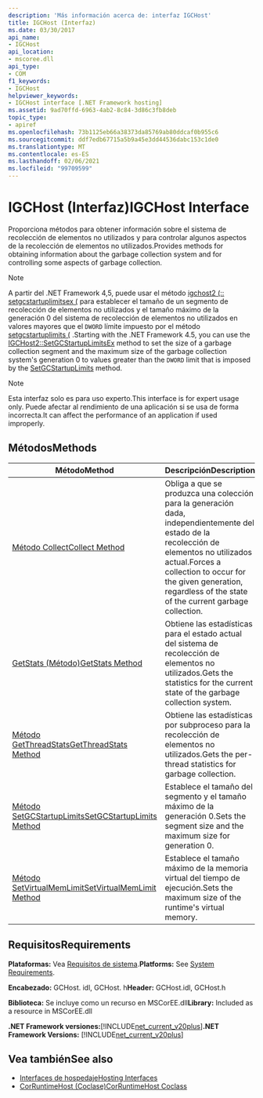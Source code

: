 ```yaml
---
description: 'Más información acerca de: interfaz IGCHost'
title: IGCHost (Interfaz)
ms.date: 03/30/2017
api_name:
- IGCHost
api_location:
- mscoree.dll
api_type:
- COM
f1_keywords:
- IGCHost
helpviewer_keywords:
- IGCHost interface [.NET Framework hosting]
ms.assetid: 9ad70ffd-6963-4ab2-8c84-3d86c3fb8deb
topic_type:
- apiref
ms.openlocfilehash: 73b1125eb66a38373da85769ab80ddcaf0b955c6
ms.sourcegitcommit: ddf7edb67715a5b9a45e3dd44536dabc153c1de0
ms.translationtype: MT
ms.contentlocale: es-ES
ms.lasthandoff: 02/06/2021
ms.locfileid: "99709599"
---
```

# <a name="igchost-interface"></a><span data-ttu-id="ed94a-103">IGCHost (Interfaz)</span><span class="sxs-lookup"><span data-stu-id="ed94a-103">IGCHost Interface</span></span>

<span data-ttu-id="ed94a-104">Proporciona métodos para obtener información sobre el sistema de recolección de elementos no utilizados y para controlar algunos aspectos de la recolección de elementos no utilizados.</span><span class="sxs-lookup"><span data-stu-id="ed94a-104">Provides methods for obtaining information about the garbage collection system and for controlling some aspects of garbage collection.</span></span>  
  
> [!NOTE]
> <span data-ttu-id="ed94a-105">A partir del .NET Framework 4,5, puede usar el método [igchost2 (:: setgcstartuplimitsex (](igchost2-setgcstartuplimitsex-method.md) para establecer el tamaño de un segmento de recolección de elementos no utilizados y el tamaño máximo de la generación 0 del sistema de recolección de elementos no utilizados en valores mayores que el `DWORD` límite impuesto por el método [setgcstartuplimits (](igchost-setgcstartuplimits-method.md) .</span><span class="sxs-lookup"><span data-stu-id="ed94a-105">Starting with the .NET Framework 4.5, you can use the [IGCHost2::SetGCStartupLimitsEx](igchost2-setgcstartuplimitsex-method.md) method to set the size of a garbage collection segment and the maximum size of the garbage collection system's generation 0 to values greater than the `DWORD` limit that is imposed by the [SetGCStartupLimits](igchost-setgcstartuplimits-method.md) method.</span></span>  
  
> [!NOTE]
> <span data-ttu-id="ed94a-106">Esta interfaz solo es para uso experto.</span><span class="sxs-lookup"><span data-stu-id="ed94a-106">This interface is for expert usage only.</span></span> <span data-ttu-id="ed94a-107">Puede afectar al rendimiento de una aplicación si se usa de forma incorrecta.</span><span class="sxs-lookup"><span data-stu-id="ed94a-107">It can affect the performance of an application if used improperly.</span></span>  
  
## <a name="methods"></a><span data-ttu-id="ed94a-108">Métodos</span><span class="sxs-lookup"><span data-stu-id="ed94a-108">Methods</span></span>  
  
|<span data-ttu-id="ed94a-109">Método</span><span class="sxs-lookup"><span data-stu-id="ed94a-109">Method</span></span>|<span data-ttu-id="ed94a-110">Descripción</span><span class="sxs-lookup"><span data-stu-id="ed94a-110">Description</span></span>|  
|------------|-----------------|  
|[<span data-ttu-id="ed94a-111">Método Collect</span><span class="sxs-lookup"><span data-stu-id="ed94a-111">Collect Method</span></span>](igchost-collect-method.md)|<span data-ttu-id="ed94a-112">Obliga a que se produzca una colección para la generación dada, independientemente del estado de la recolección de elementos no utilizados actual.</span><span class="sxs-lookup"><span data-stu-id="ed94a-112">Forces a collection to occur for the given generation, regardless of the state of the current garbage collection.</span></span>|  
|[<span data-ttu-id="ed94a-113">GetStats (Método)</span><span class="sxs-lookup"><span data-stu-id="ed94a-113">GetStats Method</span></span>](igchost-getstats-method.md)|<span data-ttu-id="ed94a-114">Obtiene las estadísticas para el estado actual del sistema de recolección de elementos no utilizados.</span><span class="sxs-lookup"><span data-stu-id="ed94a-114">Gets the statistics for the current state of the garbage collection system.</span></span>|  
|[<span data-ttu-id="ed94a-115">Método GetThreadStats</span><span class="sxs-lookup"><span data-stu-id="ed94a-115">GetThreadStats Method</span></span>](igchost-getthreadstats-method.md)|<span data-ttu-id="ed94a-116">Obtiene las estadísticas por subproceso para la recolección de elementos no utilizados.</span><span class="sxs-lookup"><span data-stu-id="ed94a-116">Gets the per-thread statistics for garbage collection.</span></span>|  
|[<span data-ttu-id="ed94a-117">Método SetGCStartupLimits</span><span class="sxs-lookup"><span data-stu-id="ed94a-117">SetGCStartupLimits Method</span></span>](igchost-setgcstartuplimits-method.md)|<span data-ttu-id="ed94a-118">Establece el tamaño del segmento y el tamaño máximo de la generación 0.</span><span class="sxs-lookup"><span data-stu-id="ed94a-118">Sets the segment size and the maximum size for generation 0.</span></span>|  
|[<span data-ttu-id="ed94a-119">Método SetVirtualMemLimit</span><span class="sxs-lookup"><span data-stu-id="ed94a-119">SetVirtualMemLimit Method</span></span>](igchost-setvirtualmemlimit-method.md)|<span data-ttu-id="ed94a-120">Establece el tamaño máximo de la memoria virtual del tiempo de ejecución.</span><span class="sxs-lookup"><span data-stu-id="ed94a-120">Sets the maximum size of the runtime's virtual memory.</span></span>|  
  
## <a name="requirements"></a><span data-ttu-id="ed94a-121">Requisitos</span><span class="sxs-lookup"><span data-stu-id="ed94a-121">Requirements</span></span>  

 <span data-ttu-id="ed94a-122">**Plataformas:** Vea [Requisitos de sistema](../../get-started/system-requirements.md).</span><span class="sxs-lookup"><span data-stu-id="ed94a-122">**Platforms:** See [System Requirements](../../get-started/system-requirements.md).</span></span>  
  
 <span data-ttu-id="ed94a-123">**Encabezado:** GCHost. idl, GCHost. h</span><span class="sxs-lookup"><span data-stu-id="ed94a-123">**Header:** GCHost.idl, GCHost.h</span></span>  
  
 <span data-ttu-id="ed94a-124">**Biblioteca:** Se incluye como un recurso en MSCorEE.dll</span><span class="sxs-lookup"><span data-stu-id="ed94a-124">**Library:** Included as a resource in MSCorEE.dll</span></span>  
  
 <span data-ttu-id="ed94a-125">**.NET Framework versiones:**[!INCLUDE[net_current_v20plus](../../../../includes/net-current-v20plus-md.md)]</span><span class="sxs-lookup"><span data-stu-id="ed94a-125">**.NET Framework Versions:** [!INCLUDE[net_current_v20plus](../../../../includes/net-current-v20plus-md.md)]</span></span>  
  
## <a name="see-also"></a><span data-ttu-id="ed94a-126">Vea también</span><span class="sxs-lookup"><span data-stu-id="ed94a-126">See also</span></span>

- [<span data-ttu-id="ed94a-127">Interfaces de hospedaje</span><span class="sxs-lookup"><span data-stu-id="ed94a-127">Hosting Interfaces</span></span>](hosting-interfaces.md)
- [<span data-ttu-id="ed94a-128">CorRuntimeHost (Coclase)</span><span class="sxs-lookup"><span data-stu-id="ed94a-128">CorRuntimeHost Coclass</span></span>](corruntimehost-coclass.md)
